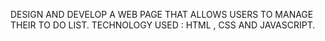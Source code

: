 DESIGN AND DEVELOP A WEB PAGE THAT ALLOWS USERS TO MANAGE THEIR TO DO LIST.
TECHNOLOGY USED : HTML , CSS AND JAVASCRIPT.
